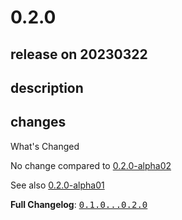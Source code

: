 # 0.2.0

## release on 20230322
## description
## changes
What's Changed

No change compared to <a href="https://github.com/Decathlon/vitamin-compose/releases/tag/0.2.0-alpha02"> 0.2.0-alpha02</a>  

See also <a href="https://github.com/Decathlon/vitamin-compose/releases/tag/0.2.0-alpha01">0.2.0-alpha01</a>

<strong>Full Changelog</strong>: <a class="commit-link" href="https://github.com/Decathlon/vitamin-compose/compare/0.1.0...0.2.0"><tt>0.1.0...0.2.0</tt></a>


